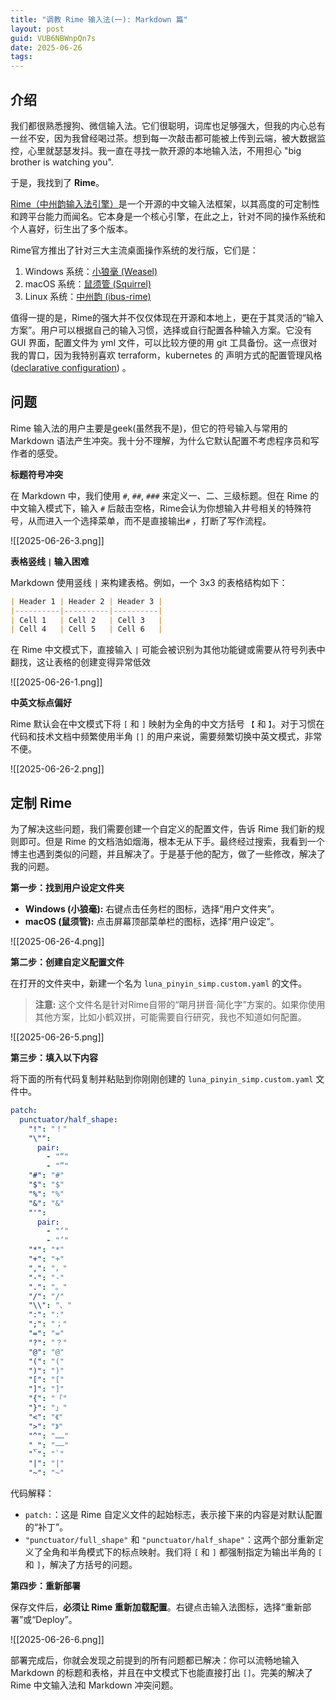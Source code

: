 ```yaml
---
title: "调教 Rime 输入法(一): Markdown 篇"
layout: post
guid: VUB6NBWnpQn7s
date: 2025-06-26
tags:
---
```



## 介绍

我们都很熟悉搜狗、微信输入法。它们很聪明，词库也足够强大，但我的内心总有一丝不安，因为我曾经喝过茶。想到每一次敲击都可能被上传到云端，被大数据监控，心里就瑟瑟发抖。我一直在寻找一款开源的本地输入法，不用担心 "big brother is watching you".

于是，我找到了 **Rime**。

[Rime（中州韵输入法引擎）](https://rime.im/)是一个开源的中文输入法框架，以其高度的可定制性和跨平台能力而闻名。它本身是一个核心引擎，在此之上，针对不同的操作系统和个人喜好，衍生出了多个版本。

Rime官方推出了针对三大主流桌面操作系统的发行版，它们是：
1. Windows 系统：[小狼毫 (Weasel)](https://rime.im/download/)
2. macOS 系统：[鼠须管 (Squirrel)](https://rime.im/download/)
3. Linux 系统：[中州韵 (ibus-rime)](https://rime.im/download/)

值得一提的是，Rime的强大并不仅仅体现在开源和本地上，更在于其灵活的“输入方案”。用户可以根据自己的输入习惯，选择或自行配置各种输入方案。它没有 GUI 界面，配置文件为 yml 文件，可以比较方便的用 git 工具备份。这一点很对我的胃口，因为我特别喜欢 terraform，kubernetes 的 声明方式的配置管理风格 ([declarative configuration](https://en.wikipedia.org/wiki/Declarative_programming)) 。


## 问题

Rime 输入法的用户主要是geek(虽然我不是)，但它的符号输入与常用的 Markdown 语法产生冲突。我十分不理解，为什么它默认配置不考虑程序员和写作者的感受。


**标题符号冲突**

在 Markdown 中，我们使用 `#`, `##`, `###` 来定义一、二、三级标题。但在 Rime 的中文输入模式下，输入 `#` 后敲击空格，Rime会认为你想输入井号相关的特殊符号，从而进入一个选择菜单，而不是直接输出`#` ，打断了写作流程。

![[2025-06-26-3.png]]

**表格竖线 `|` 输入困难**

Markdown 使用竖线 `|` 来构建表格。例如，一个 3x3 的表格结构如下：

```markdown
| Header 1 | Header 2 | Header 3 |
|----------|----------|----------|
| Cell 1   | Cell 2   | Cell 3   |
| Cell 4   | Cell 5   | Cell 6   |
```

在 Rime 中文模式下，直接输入 `|` 可能会被识别为其他功能键或需要从符号列表中翻找，这让表格的创建变得异常低效

![[2025-06-26-1.png]]

**中英文标点偏好**

Rime 默认会在中文模式下将 `[` 和 `]` 映射为全角的中文方括号 `【` 和 `】`。对于习惯在代码和技术文档中频繁使用半角 `[]` 的用户来说，需要频繁切换中英文模式，非常不便。

![[2025-06-26-2.png]]

## 定制 Rime

为了解决这些问题，我们需要创建一个自定义的配置文件，告诉 Rime 我们新的规则即可。但是 Rime 的文档浩如烟海，根本无从下手。最终经过搜索，我看到一个博主也遇到类似的问题，并且解决了。于是基于他的配方，做了一些修改，解决了我的问题。


**第一步：找到用户设定文件夹**

- **Windows (小狼毫):** 右键点击任务栏的图标，选择“用户文件夹”。    
- **macOS (鼠须管):** 点击屏幕顶部菜单栏的图标，选择“用户设定”。

![[2025-06-26-4.png]]

**第二步：创建自定义配置文件**

在打开的文件夹中，新建一个名为 `luna_pinyin_simp.custom.yaml` 的文件。

> **注意:** 这个文件名是针对Rime自带的“朙月拼音·简化字”方案的。如果你使用其他方案，比如小鹤双拼，可能需要自行研究，我也不知道如何配置。

![[2025-06-26-5.png]]

**第三步：填入以下内容**

将下面的所有代码复制并粘贴到你刚刚创建的 `luna_pinyin_simp.custom.yaml` 文件中。


```yml
patch:
  punctuator/half_shape:
    "!": "！"
    "\"":
      pair:
        - "“"
        - "”"
    "#": "#"
    "$": "$"
    "%": "%"
    "&": "&"
    "'":
      pair:
        - "‘"
        - "’"
    "*": "*"
    "+": "+"
    ",": "，"
    "-": "-"
    ".": "。"
    "/": "/"
    "\\": "、"
    ":": ":"
    ";": "；"
    "=": "="
    "?": "？"
    "@": "@"
    "(": "("
    ")": ")"
    "[": "["
    "]": "]"
    "{": "「"
    "}": "」"
    "<": "《"
    ">": "》"
    "^": "……"
    "_": "——"
    "`": "`"
    "|": "|"
    "~": "~"
```


代码解释：
- `patch:`：这是 Rime 自定义文件的起始标志，表示接下来的内容是对默认配置的“补丁”。
- `"punctuator/full_shape"` 和 `"punctuator/half_shape"`：这两个部分重新定义了全角和半角模式下的标点映射。我们将 `[` 和 `]` 都强制指定为输出半角的 `[` 和 `]`，解决了方括号的问题。


**第四步：重新部署**

保存文件后，**必须让 Rime 重新加载配置**。右键点击输入法图标，选择“重新部署”或“Deploy”。

![[2025-06-26-6.png]]


部署完成后，你就会发现之前提到的所有问题都已解决：你可以流畅地输入 Markdown 的标题和表格，并且在中文模式下也能直接打出 `[]`。完美的解决了 Rime 中文输入法和 Markdown 冲突问题。


